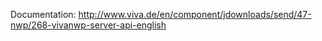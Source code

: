 Documentation: http://www.viva.de/en/component/jdownloads/send/47-nwp/268-vivanwp-server-api-english
